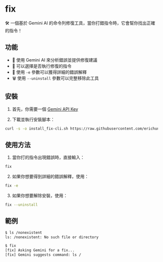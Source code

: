 # fix

🛠️ 一個基於 Gemini AI 的命令列修復工具，當你打錯指令時，它會幫你找出正確的指令！

## 功能

- 🤖 使用 Gemini AI 來分析錯誤並提供修復建議
- 🔄 可以選擇是否執行修復的指令
- 📝 使用 `-e` 參數可以獲得詳細的錯誤解釋
- 🗑️ 使用 `--uninstall` 參數可以完整移除此工具

## 安裝

1. 首先，你需要一個 [Gemini API Key](https://makersuite.google.com/app/apikey)

2. 下載並執行安裝腳本：
```bash
curl -s -o install_fix-cli.sh https://raw.githubusercontent.com/erichung9060/fix-cli/refs/heads/main/install_fix-cli.sh && source install_fix-cli.sh
```

## 使用方法

1. 當你打的指令出現錯誤時，直接輸入：
```bash
fix
```

2. 如果你想要得到詳細的錯誤解釋，使用：
```bash
fix -e
```

3. 如果你想要解除安裝，使用：
```bash
fix --uninstall
```

## 範例

```bash
$ ls /nonexistent
ls: /nonexistent: No such file or directory

$ fix
[fix] Asking Gemini for a fix...
[fix] Gemini suggests command: ls /
```
